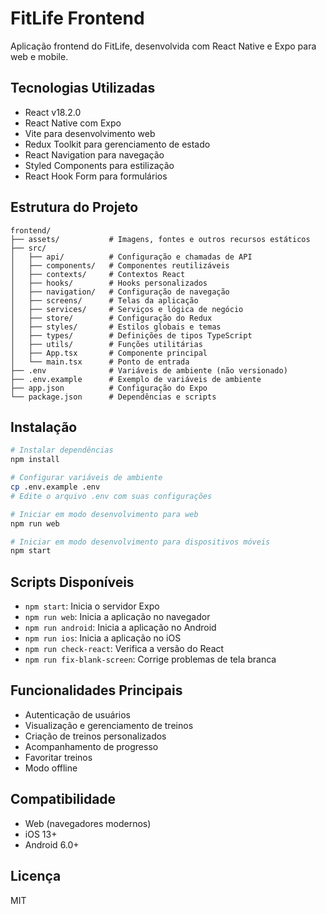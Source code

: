 # FitLife Frontend

Aplicação frontend do FitLife, desenvolvida com React Native e Expo para web e mobile.

## Tecnologias Utilizadas

- React v18.2.0
- React Native com Expo
- Vite para desenvolvimento web
- Redux Toolkit para gerenciamento de estado
- React Navigation para navegação
- Styled Components para estilização
- React Hook Form para formulários

## Estrutura do Projeto

```
frontend/
├── assets/           # Imagens, fontes e outros recursos estáticos
├── src/
│   ├── api/          # Configuração e chamadas de API
│   ├── components/   # Componentes reutilizáveis
│   ├── contexts/     # Contextos React
│   ├── hooks/        # Hooks personalizados
│   ├── navigation/   # Configuração de navegação
│   ├── screens/      # Telas da aplicação
│   ├── services/     # Serviços e lógica de negócio
│   ├── store/        # Configuração do Redux
│   ├── styles/       # Estilos globais e temas
│   ├── types/        # Definições de tipos TypeScript
│   ├── utils/        # Funções utilitárias
│   ├── App.tsx       # Componente principal
│   └── main.tsx      # Ponto de entrada
├── .env              # Variáveis de ambiente (não versionado)
├── .env.example      # Exemplo de variáveis de ambiente
├── app.json          # Configuração do Expo
└── package.json      # Dependências e scripts
```

## Instalação

```bash
# Instalar dependências
npm install

# Configurar variáveis de ambiente
cp .env.example .env
# Edite o arquivo .env com suas configurações

# Iniciar em modo desenvolvimento para web
npm run web

# Iniciar em modo desenvolvimento para dispositivos móveis
npm start
```

## Scripts Disponíveis

- `npm start`: Inicia o servidor Expo
- `npm run web`: Inicia a aplicação no navegador
- `npm run android`: Inicia a aplicação no Android
- `npm run ios`: Inicia a aplicação no iOS
- `npm run check-react`: Verifica a versão do React
- `npm run fix-blank-screen`: Corrige problemas de tela branca

## Funcionalidades Principais

- Autenticação de usuários
- Visualização e gerenciamento de treinos
- Criação de treinos personalizados
- Acompanhamento de progresso
- Favoritar treinos
- Modo offline

## Compatibilidade

- Web (navegadores modernos)
- iOS 13+
- Android 6.0+

## Licença

MIT